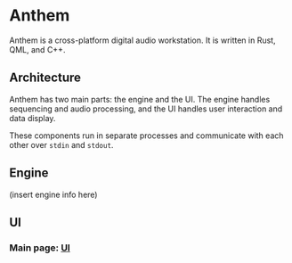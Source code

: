 # Anthem

Anthem is a cross-platform digital audio workstation. It is written in Rust, QML, and C++.

## Architecture

Anthem has two main parts: the engine and the UI. The engine handles sequencing and audio processing, and the UI handles user interaction and data display.

These components run in separate processes and communicate with each other over `stdin` and `stdout`.

## Engine

(insert engine info here)

## UI

### Main page: [UI](ui.md)
